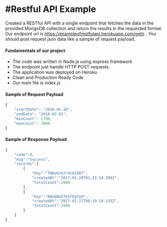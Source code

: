 #Restful API Example
=============

Created a RESTful API with a single endpoint that fetches the data in the
provided MongoDB collection and return the results in the requested format.
Our endpoint url is https://exampleofrestfulapi.herokuapp.com/getir .
You should post request json data like a sample of request payload.


#### Fundamentals of our project

- The code was written in Node.js using express framework
- The endpoint just handle HTTP POST requests.
- The application was deployed on Heroku.
- Clean and Production Ready Code
- Our main file is index.js

#### Sample of Request Payload 
```javascript
{
    "startDate": "2016-01-26",
    "endDate": "2018-02-02",
    "minCount": 2700,
    "maxCount": 3000
}
```

#### Sample of Response Payload 
```javascript
{
    "code":0,
    "msg":"Success",
    "records":[
        {
            "key":"TAKwGc6Jr4i8Z487",
            "createdAt":"2017-01-28T01:22:14.398Z",
            "totalCount":2800
        },
        {
            "key":"NAeQ8eX7e5TEg7oH",
            "createdAt":"2017-01-27T08:19:14.135Z",
            "totalCount":2900
        }
    ]
}
```


